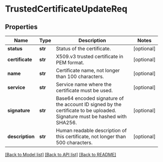 # TrustedCertificateUpdateReq

## Properties
Name | Type | Description | Notes
------------ | ------------- | ------------- | -------------
**status** | **str** | Status of the certificate. | [optional] 
**certificate** | **str** | X509.v3 trusted certificate in PEM format. | [optional] 
**name** | **str** | Certificate name, not longer than 100 characters. | [optional] 
**service** | **str** | Service name where the certificate must be used. | [optional] 
**signature** | **str** | Base64 encoded signature of the account ID signed by the certificate to be uploaded. Signature must be hashed with SHA256. | [optional] 
**description** | **str** | Human readable description of this certificate, not longer than 500 characters. | [optional] 

[[Back to Model list]](../README.md#documentation-for-models) [[Back to API list]](../README.md#documentation-for-api-endpoints) [[Back to README]](../README.md)


